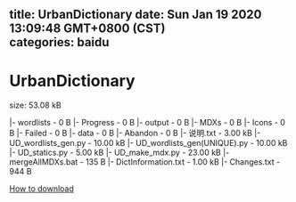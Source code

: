 
title: UrbanDictionary
date: Sun Jan 19 2020 13:09:48 GMT+0800 (CST)    
categories: baidu
---

# UrbanDictionary
size: 53.08 kB
 
 
|- wordlists - 0 B
|- Progress - 0 B
|- output - 0 B
|- MDXs - 0 B
|- Icons - 0 B
|- Failed - 0 B
|- data - 0 B
|- Abandon - 0 B
|- 说明.txt - 3.00 kB
|- UD_wordlists_gen.py - 10.00 kB
|- UD_wordlists_gen(UNIQUE).py - 10.00 kB
|- UD_statics.py - 5.00 kB
|- UD_make_mdx.py - 23.00 kB
|- mergeAllMDXs.bat - 135 B
|- DictInformation.txt - 1.00 kB
|- Changes.txt - 944 B

[How to download](https://bpcam.bemobtrk.com/go/2ceec3aa-1ca2-46d6-b9ff-aaa5c184517c?jno=202)
